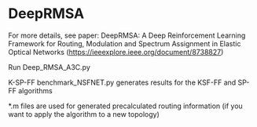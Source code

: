 # DeepRMSA
For more details, see paper: DeepRMSA: A Deep Reinforcement Learning Framework for Routing, Modulation and Spectrum Assignment in Elastic Optical Networks (https://ieeexplore.ieee.org/document/8738827)

Run Deep_RMSA_A3C.py

K-SP-FF benchmark_NSFNET.py generates results for the KSF-FF and SP-FF algorithms

*.m files are used for generated precalculated routing information (if you want to apply the algorithm to a new topology)
